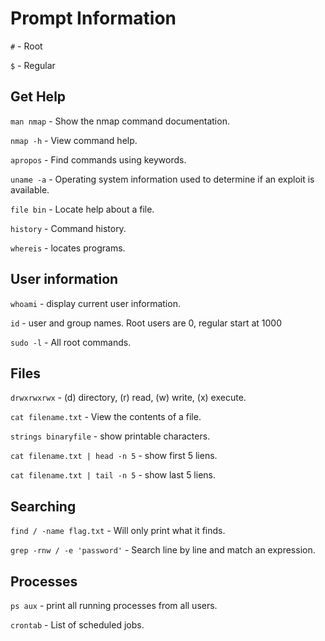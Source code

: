 # Prompt Information
`#` - Root 

`$` - Regular 

## Get Help
`man nmap` - Show the nmap command documentation.

`nmap -h` - View command help.

`apropos` - Find commands using keywords.

`uname -a` - Operating system information used to determine if an exploit is available.

`file bin` - Locate help about a file.

`history` - Command history.

`whereis` - locates programs.

## User information
`whoami` - display current user information.

`id` - user and group names. Root users are 0, regular start at 1000


`sudo -l` - All root commands.

## Files
`drwxrwxrwx` - (d) directory, (r) read, (w) write, (x) execute.

`cat filename.txt` - View the contents of a file.

`strings binaryfile` - show printable characters.

`cat filename.txt | head -n 5` - show first 5 liens.

`cat filename.txt | tail -n 5` - show last 5 liens.

## Searching
`find / -name flag.txt` - Will only print what it finds.

`grep -rnw / -e 'password'` - Search line by line and match an expression.

## Processes
`ps aux` - print all running processes from all users.

`crontab` - List of scheduled jobs.
